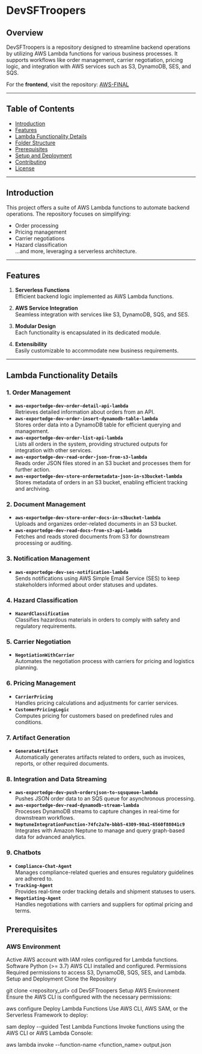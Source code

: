 # DevSFTroopers

## Overview
DevSFTroopers is a repository designed to streamline backend operations by utilizing AWS Lambda functions for various business processes. It supports workflows like order management, carrier negotiation, pricing logic, and integration with AWS services such as S3, DynamoDB, SES, and SQS.

For the **frontend**, visit the repository: [AWS-FINAL](https://github.com/Kamlesh7417/AWS-FINAL)

---

## Table of Contents
- [Introduction](#introduction)
- [Features](#features)
- [Lambda Functionality Details](#lambda-functionality-details)
- [Folder Structure](#folder-structure)
- [Prerequisites](#prerequisites)
- [Setup and Deployment](#setup-and-deployment)
- [Contributing](#contributing)
- [License](#license)

---

## Introduction
This project offers a suite of AWS Lambda functions to automate backend operations. The repository focuses on simplifying:
- Order processing
- Pricing management
- Carrier negotiations
- Hazard classification  
...and more, leveraging a serverless architecture.

---

## Features
1. **Serverless Functions**  
   Efficient backend logic implemented as AWS Lambda functions.

2. **AWS Service Integration**  
   Seamless integration with services like S3, DynamoDB, SQS, and SES.

3. **Modular Design**  
   Each functionality is encapsulated in its dedicated module.

4. **Extensibility**  
   Easily customizable to accommodate new business requirements.

---

## Lambda Functionality Details

### 1. Order Management
- **`aws-exportedge-dev-order-detail-api-lambda`**  
  Retrieves detailed information about orders from an API.
- **`aws-exportedge-dev-order-insert-dynamodb-table-lambda`**  
  Stores order data into a DynamoDB table for efficient querying and management.
- **`aws-exportedge-dev-order-list-api-lambda`**  
  Lists all orders in the system, providing structured outputs for integration with other services.
- **`aws-exportedge-dev-read-order-json-from-s3-lambda`**  
  Reads order JSON files stored in an S3 bucket and processes them for further action.
- **`aws-exportedge-dev-store-ordermetadata-json-in-s3bucket-lambda`**  
  Stores metadata of orders in an S3 bucket, enabling efficient tracking and archiving.

### 2. Document Management
- **`aws-exportedge-dev-store-order-docs-in-s3bucket-lambda`**  
  Uploads and organizes order-related documents in an S3 bucket.
- **`aws-exportedge-dev-read-docs-from-s3-api-lambda`**  
  Fetches and reads stored documents from S3 for downstream processing or auditing.

### 3. Notification Management
- **`aws-exportedge-dev-ses-notification-lambda`**  
  Sends notifications using AWS Simple Email Service (SES) to keep stakeholders informed about order statuses and updates.

### 4. Hazard Classification
- **`HazardClassification`**  
  Classifies hazardous materials in orders to comply with safety and regulatory requirements.

### 5. Carrier Negotiation
- **`NegotiationWithCarrier`**  
  Automates the negotiation process with carriers for pricing and logistics planning.

### 6. Pricing Management
- **`CarrierPricing`**  
  Handles pricing calculations and adjustments for carrier services.
- **`CustomerPricingLogic`**  
  Computes pricing for customers based on predefined rules and conditions.

### 7. Artifact Generation
- **`GenerateArtifact`**  
  Automatically generates artifacts related to orders, such as invoices, reports, or other required documents.

### 8. Integration and Data Streaming
- **`aws-exportedge-dev-push-ordersjson-to-sqsqueue-lambda`**  
  Pushes JSON order data to an SQS queue for asynchronous processing.
- **`aws-exportedge-dev-read-dynamodb-stream-lambda`**  
  Processes DynamoDB streams to capture changes in real-time for downstream workflows.
- **`NeptuneIntegrationFunction-74fc2a7e-bbb5-4309-90a1-6560f88041c9`**  
  Integrates with Amazon Neptune to manage and query graph-based data for advanced analytics.

### 9. Chatbots
- **`Compliance-Chat-Agent`**  
  Manages compliance-related queries and ensures regulatory guidelines are adhered to.
- **`Tracking-Agent`**  
  Provides real-time order tracking details and shipment statuses to users.
- **`Negotiating-Agent`**  
  Handles negotiations with carriers and suppliers for optimal pricing and terms.

## Prerequisites
### AWS Environment
Active AWS account with IAM roles configured for Lambda functions.
Software
Python (>= 3.7)
AWS CLI installed and configured.
Permissions
Required permissions to access S3, DynamoDB, SQS, SES, and Lambda.
Setup and Deployment
Clone the Repository

git clone <repository_url>
cd DevSFTroopers
Setup AWS Environment Ensure the AWS CLI is configured with the necessary permissions:

aws configure
Deploy Lambda Functions Use AWS CLI, AWS SAM, or the Serverless Framework to deploy:

sam deploy --guided
Test Lambda Functions Invoke functions using the AWS CLI or AWS Lambda Console:

aws lambda invoke --function-name <function_name> output.json
